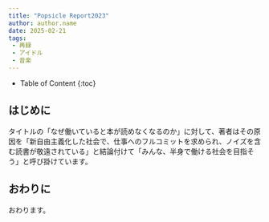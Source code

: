 ```yaml
---
title: "Popsicle Report2023"
author: author.name 
date: 2025-02-21
tags:
 - 再録
 - アイドル
 - 音楽
---
```

- Table of Content
{:toc}

## はじめに

タイトルの「なぜ働いていると本が読めなくなるのか」に対して、著者はその原因を「新自由主義化した社会で、仕事へのフルコミットを求められ、ノイズを含む読書が敬遠されている」と結論付けて「みんな、半身で働ける社会を目指そう」と呼び掛けています。

## おわりに

おわります。